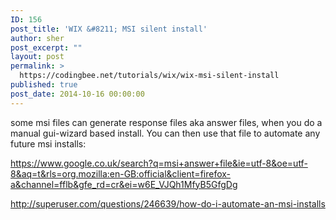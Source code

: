 ```yaml
---
ID: 156
post_title: 'WIX &#8211; MSI silent install'
author: sher
post_excerpt: ""
layout: post
permalink: >
  https://codingbee.net/tutorials/wix/wix-msi-silent-install
published: true
post_date: 2014-10-16 00:00:00
---
```

some msi files can generate response files aka answer files, when you do a manual gui-wizard based install. You can then use that file to automate any future msi installs:

https://www.google.co.uk/search?q=msi+answer+file&ie=utf-8&oe=utf-8&aq=t&rls=org.mozilla:en-GB:official&client=firefox-a&channel=fflb&gfe_rd=cr&ei=w6E_VJQh1MfyB5GfgDg

http://superuser.com/questions/246639/how-do-i-automate-an-msi-installs